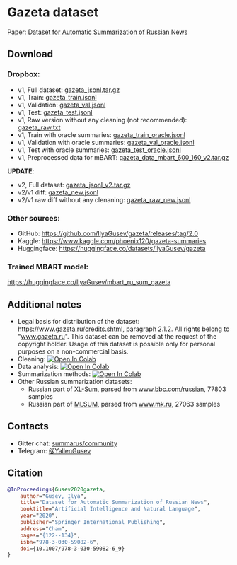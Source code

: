 # Gazeta dataset
Paper: [Dataset for Automatic Summarization of Russian News](https://arxiv.org/abs/2006.11063)

## Download
### Dropbox:
* v1, Full dataset: [gazeta_jsonl.tar.gz](https://www.dropbox.com/s/cmpfvzxdknkeal4/gazeta_jsonl.tar.gz)
* v1, Train: [gazeta_train.jsonl](https://www.dropbox.com/s/43l702z5a5i2w8j/gazeta_train.jsonl)
* v1, Validation: [gazeta_val.jsonl](https://www.dropbox.com/s/k2egt3sug0hb185/gazeta_val.jsonl)
* v1, Test: [gazeta_test.jsonl](https://www.dropbox.com/s/3gki5n5djs9w0v6/gazeta_test.jsonl)
* v1, Raw version without any cleaning (not recommended): [gazeta_raw.txt](https://www.dropbox.com/s/4fxj5wmt7tjr5f2/gazeta_raw.txt)
* v1, Train with oracle summaries: [gazeta_train_oracle.jsonl](https://www.dropbox.com/s/5dva37fm1v4zp3j/gazeta_train_oracle.jsonl)
* v1, Validation with oracle summaries: [gazeta_val_oracle.jsonl](https://www.dropbox.com/s/hc9tab4ewe352jt/gazeta_val_oracle.jsonl)
* v1, Test with oracle summaries: [gazeta_test_oracle.jsonl](https://www.dropbox.com/s/cjbciavdxg54mlq/gazeta_test_oracle.jsonl)
* v1, Preprocessed data for mBART: [gazeta_data_mbart_600_160_v2.tar.gz](https://www.dropbox.com/s/70d75da8h8f16ox/gazeta_data_mbart_600_160_v2.tar.gz)

**UPDATE**:
* v2, Full dataset: [gazeta_jsonl_v2.tar.gz](https://www.dropbox.com/s/lb50mk5jujjjqbi/gazeta_jsonl_v2.tar.gz)
* v2/v1 diff: [gazeta_new.jsonl](https://www.dropbox.com/s/c5y8q7pb3kv6cdu/gazeta_new.jsonl)
* v2/v1 raw diff without any clenaning: [gazeta_raw_new.jsonl](https://www.dropbox.com/s/gyv841mph04qweu/gazeta_raw_new.jsonl)

### Other sources:
* GitHub: https://github.com/IlyaGusev/gazeta/releases/tag/2.0
* Kaggle: https://www.kaggle.com/phoenix120/gazeta-summaries
* Huggingface: https://huggingface.co/datasets/IlyaGusev/gazeta

### Trained MBART model:
https://huggingface.co/IlyaGusev/mbart_ru_sum_gazeta

## Additional notes
* Legal basis for distribution of the dataset: https://www.gazeta.ru/credits.shtml, paragraph 2.1.2. All rights belong to "www.gazeta.ru". This dataset can be removed at the request of the copyright holder. Usage of this dataset is possible only for personal purposes on a non-commercial basis. 
* Cleaning: [![Open In Colab](https://colab.research.google.com/assets/colab-badge.svg)](https://colab.research.google.com/drive/1Ed_chVrslp_7vJNS3PmRC0_ZJrRQYv0C)
* Data analysis: [![Open In Colab](https://colab.research.google.com/assets/colab-badge.svg)](https://colab.research.google.com/drive/1Rp4-COj8RNbvH4jvRQkc5fik5XuhGU5y)
* Summarization methods: [![Open In Colab](https://colab.research.google.com/assets/colab-badge.svg)](https://colab.research.google.com/drive/1B26oDFEKSNCcI0BPkGXgxi13pbadriyN)
* Other Russian summarization datasets:
  * Russian part of [XL-Sum](https://github.com/csebuetnlp/xl-sum), parsed from www.bbc.com/russian, 77803 samples
  * Russian part of [MLSUM](https://github.com/ThomasScialom/MLSUM), parsed from www.mk.ru, 27063 samples

## Contacts
* Gitter chat: [summarus/community](https://gitter.im/summarus/community)
* Telegram: [@YallenGusev](https://t.me/YallenGusev)

## Citation

```bibtex
@InProceedings{Gusev2020gazeta,
    author="Gusev, Ilya",
    title="Dataset for Automatic Summarization of Russian News",
    booktitle="Artificial Intelligence and Natural Language",
    year="2020",
    publisher="Springer International Publishing",
    address="Cham",
    pages="{122--134}",
    isbn="978-3-030-59082-6",
    doi={10.1007/978-3-030-59082-6_9}
}
```

